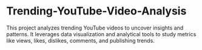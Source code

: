 # Trending-YouTube-Video-Analysis
This project analyzes trending YouTube videos to uncover insights and patterns. It leverages data visualization and analytical tools to study metrics like views, likes, dislikes, comments, and publishing trends.
